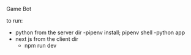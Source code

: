 Game Bot

to run:
- python from the server dir
  -pipenv install; pipenv shell
  -python app
- next js from the client dir
  - npm run dev
